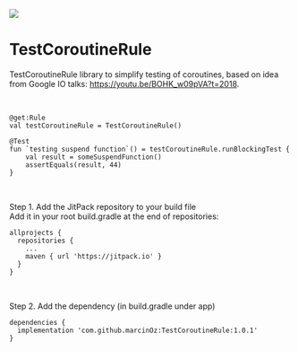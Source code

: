 [![](https://jitpack.io/v/marcinOz/TestCoroutineRule.svg)](https://jitpack.io/#marcinOz/TestCoroutineRule)

# TestCoroutineRule
TestCoroutineRule library to simplify testing of coroutines,
based on idea from Google IO talks: https://youtu.be/BOHK_w09pVA?t=2018.

<br />

```
@get:Rule
val testCoroutineRule = TestCoroutineRule()

@Test
fun `testing suspend function`() = testCoroutineRule.runBlockingTest {
    val result = someSuspendFunction()
    assertEquals(result, 44)
}
```

<br />

Step 1. Add the JitPack repository to your build file <br />
Add it in your root build.gradle at the end of repositories:
```
allprojects {
  repositories {
    ...
    maven { url 'https://jitpack.io' }
  }
}
  ```
<br />

Step 2. Add the dependency (in build.gradle under app)

```
dependencies {
  implementation 'com.github.marcinOz:TestCoroutineRule:1.0.1'
}
```

